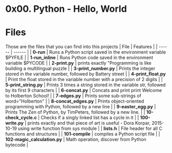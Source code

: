 # 0x00. Python - Hello, World

# Files
Those are the files that you can find into this projects
| File | Features |
| ------ | ------ |
| **0-run** | Runs a Python script saved in the environment variable $PYFILE |
| **1-run_inline** | Runs Python code saved in the environment variable $PYCODE |
| **2-print.py** | prints exactly \"Programming is like building a multilingual puzzle |
| **3-print_number.py** | Prints the integer stored in the variable number, followed by Battery street |
| **4-print_float.py** | Print the float stored in the variable number with a precision of 2 digits |
| **5-print_string.py** | Prints 3 times a string stored in the variable str, followed by its first 9 characters |
| **6-concat.py** | Concats and print print Welcome to Holberton School! |
| **7-edges.py** | Prints some sub-strings of word=\"Holberton\" |
| **8-concat_edges.py** | Prints object-oriented programming with Python, followed by a new line |
| **9-easter_egg.py** | Prints The Zen of Python, by TimPeters, followed by a new line. |
| **10-check_cycle.c** | Checks if a singly linked list has a cycle in it |
| **100-write.py** | prints exactly and that piece of art is useful - Dora Korpar, 2015-10-19 using write function from sys module |
| **lists.h** | File header for all C functions and structures |
| **101-compile** | compiles a Python script file |
| **102-magic_calculation.py** | Math operation, discover from Python bytecode |
